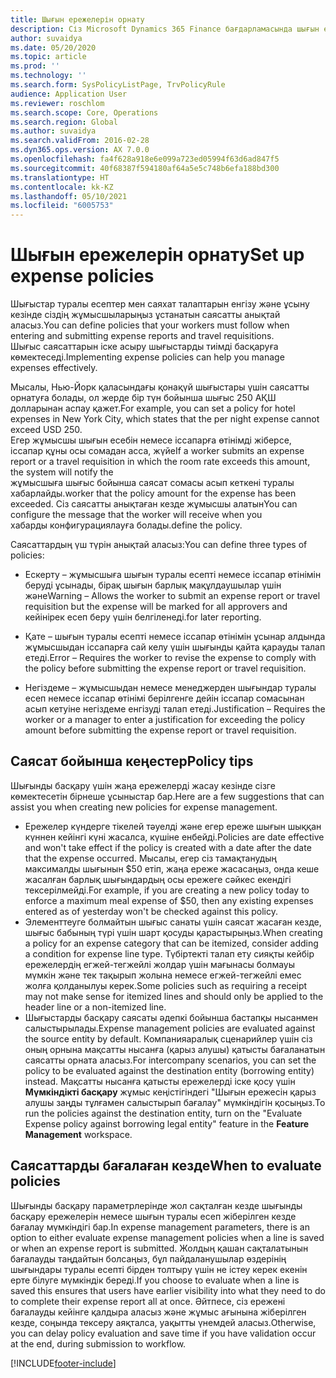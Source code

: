 ```yaml
---
title: Шығын ережелерін орнату
description: Сіз Microsoft Dynamics 365 Finance бағдарламасында шығын есептері мен іссапар өтінімдерін енгізу және жіберу кезінде сіздің жұмысшыларыңыз ұстанатын шығын ережелерін орната аласыз.
author: suvaidya
ms.date: 05/20/2020
ms.topic: article
ms.prod: ''
ms.technology: ''
ms.search.form: SysPolicyListPage, TrvPolicyRule
audience: Application User
ms.reviewer: roschlom
ms.search.scope: Core, Operations
ms.search.region: Global
ms.author: suvaidya
ms.search.validFrom: 2016-02-28
ms.dyn365.ops.version: AX 7.0.0
ms.openlocfilehash: fa4f628a918e6e099a723ed05994f63d6ad847f5
ms.sourcegitcommit: 40f68387f594180af64a5e5c748b6efa188bd300
ms.translationtype: HT
ms.contentlocale: kk-KZ
ms.lasthandoff: 05/10/2021
ms.locfileid: "6005753"
---
```

# <a name="set-up-expense-policies"></a><span data-ttu-id="a2e0d-103">Шығын ережелерін орнату</span><span class="sxs-lookup"><span data-stu-id="a2e0d-103">Set up expense policies</span></span>

<span data-ttu-id="a2e0d-104">Шығыстар туралы есептер мен саяхат талаптарын енгізу және ұсыну кезінде сіздің жұмысшыларыңыз ұстанатын саясатты анықтай аласыз.</span><span class="sxs-lookup"><span data-stu-id="a2e0d-104">You can define policies that your workers must follow when entering and submitting expense reports and travel requisitions.</span></span>         
<span data-ttu-id="a2e0d-105">Шығыс саясаттарын іске асыру шығыстарды тиімді басқаруға көмектеседі.</span><span class="sxs-lookup"><span data-stu-id="a2e0d-105">Implementing expense policies can help you manage expenses effectively.</span></span>         

<span data-ttu-id="a2e0d-106">Мысалы, Нью-Йорк қаласындағы қонақүй шығыстары үшін саясатты орнатуға болады, ол жерде бір түн бойынша шығыс 250 АҚШ долларынан аспау қажет.</span><span class="sxs-lookup"><span data-stu-id="a2e0d-106">For example, you can set a policy for hotel expenses in New York City, which states that the per night expense cannot exceed USD 250.</span></span>       
<span data-ttu-id="a2e0d-107">Егер жұмысшы шығын есебін немесе іссапарға өтінімді жіберсе, іссапар құны осы сомадан асса, жүйе</span><span class="sxs-lookup"><span data-stu-id="a2e0d-107">If a worker submits an expense report or a travel requisition in which the room rate exceeds this amount, the system will notify the</span></span>        
<span data-ttu-id="a2e0d-108">жұмысшыға шығыс бойынша саясат сомасы асып кеткені туралы хабарлайды.</span><span class="sxs-lookup"><span data-stu-id="a2e0d-108">worker that the policy amount for the expense has been exceeded.</span></span> <span data-ttu-id="a2e0d-109">Сіз саясатты анықтаған кезде жұмысшы алатын</span><span class="sxs-lookup"><span data-stu-id="a2e0d-109">You can configure the message that the worker will receive when you</span></span>        
<span data-ttu-id="a2e0d-110">хабарды конфигурациялауға болады.</span><span class="sxs-lookup"><span data-stu-id="a2e0d-110">define the policy.</span></span>      
        
<span data-ttu-id="a2e0d-111">Саясаттардың үш түрін анықтай аласыз:</span><span class="sxs-lookup"><span data-stu-id="a2e0d-111">You can define three types of policies:</span></span>         
        
- <span data-ttu-id="a2e0d-112">Ескерту – жұмысшыға шығын туралы есепті немесе іссапар өтінімін беруді ұсынады, бірақ шығын барлық мақұлдаушылар үшін және</span><span class="sxs-lookup"><span data-stu-id="a2e0d-112">Warning – Allows the worker to submit an expense report or travel requisition but the expense will be marked for all approvers and</span></span>        
  <span data-ttu-id="a2e0d-113">кейінірек есеп беру үшін белгіленеді.</span><span class="sxs-lookup"><span data-stu-id="a2e0d-113">for later reporting.</span></span>        

- <span data-ttu-id="a2e0d-114">Қате – шығын туралы есепті немесе іссапар өтінімін ұсынар алдында жұмысшыдан іссапарға сай келу үшін шығынды қайта қарауды талап етеді.</span><span class="sxs-lookup"><span data-stu-id="a2e0d-114">Error – Requires the worker to revise the expense to comply with the policy before submitting the expense report or travel requisition.</span></span>       
 
 - <span data-ttu-id="a2e0d-115">Негіздеме – жұмысшыдан немесе менеджерден шығындар туралы есеп немесе іссапар өтінімі берілгенге дейін іссапар сомасынан асып кетуіне негіздеме енгізуді талап етеді.</span><span class="sxs-lookup"><span data-stu-id="a2e0d-115">Justification – Requires the worker or a manager to enter a justification for exceeding the policy amount before submitting the expense report or travel requisition.</span></span>        

## <a name="policy-tips"></a><span data-ttu-id="a2e0d-116">Саясат бойынша кеңестер</span><span class="sxs-lookup"><span data-stu-id="a2e0d-116">Policy tips</span></span>
<span data-ttu-id="a2e0d-117">Шығынды басқару үшін жаңа ережелерді жасау кезінде сізге көмектесетін бірнеше ұсыныстар бар.</span><span class="sxs-lookup"><span data-stu-id="a2e0d-117">Here are a few suggestions that can assist you when creating new policies for expense management.</span></span> 
* <span data-ttu-id="a2e0d-118">Ережелер күндерге тікелей тәуелді және егер ереже шығын шыққан күннен кейінгі күні жасалса, күшіне енбейді.</span><span class="sxs-lookup"><span data-stu-id="a2e0d-118">Policies are date effective and won't take effect if the policy is created with a date after the date that the expense occurred.</span></span> <span data-ttu-id="a2e0d-119">Мысалы, егер сіз тамақтанудың максималды шығынын $50 етіп, жаңа ереже жасасаңыз, онда кеше жасалған барлық шығындардың осы ережеге сәйкес екендігі тексерілмейді.</span><span class="sxs-lookup"><span data-stu-id="a2e0d-119">For example, if you are creating a new policy today to enforce a maximum meal expense of $50, then any existing expenses entered as of yesterday won't be checked against this policy.</span></span>
* <span data-ttu-id="a2e0d-120">Элементтеуге болмайтын шығыс санаты үшін саясат жасаған кезде, шығыс бабының түрі үшін шарт қосуды қарастырыңыз.</span><span class="sxs-lookup"><span data-stu-id="a2e0d-120">When creating a policy for an expense category that can be itemized, consider adding a condition for expense line type.</span></span> <span data-ttu-id="a2e0d-121">Түбіртекті талап ету сияқты кейбір ережелердің егжей-тегжейлі жолдар үшін мағынасы болмауы мүмкін және тек тақырып жолына немесе егжей-тегжейлі емес жолға қолданылуы керек.</span><span class="sxs-lookup"><span data-stu-id="a2e0d-121">Some policies such as requiring a receipt may not make sense for itemized lines and should only be applied to the header line or a non-itemized line.</span></span> 
* <span data-ttu-id="a2e0d-122">Шығыстарды басқару саясаты әдепкі бойынша бастапқы нысанмен салыстырылады.</span><span class="sxs-lookup"><span data-stu-id="a2e0d-122">Expense management policies are evaluated against the source entity by default.</span></span> <span data-ttu-id="a2e0d-123">Компанияаралық сценарийлер үшін сіз оның орнына мақсатты нысанға (қарыз алушы) қатысты бағаланатын саясатты орната аласыз.</span><span class="sxs-lookup"><span data-stu-id="a2e0d-123">For intercompany scenarios, you can set the policy to be evaluated against the destination entity (borrowing entity) instead.</span></span> <span data-ttu-id="a2e0d-124">Мақсатты нысанға қатысты ережелерді іске қосу үшін **Мүмкіндікті басқару** жұмыс кеңістігіндегі "Шығын ережесін қарыз алушы заңды тұлғамен салыстырып бағалау" мүмкіндігін қосыңыз.</span><span class="sxs-lookup"><span data-stu-id="a2e0d-124">To run the policies against the destination entity, turn on the "Evaluate Expense policy against borrowing legal entity" feature in the **Feature Management** workspace.</span></span>

## <a name="when-to-evaluate-policies"></a><span data-ttu-id="a2e0d-125">Саясаттарды бағалаған кезде</span><span class="sxs-lookup"><span data-stu-id="a2e0d-125">When to evaluate policies</span></span>

<span data-ttu-id="a2e0d-126">Шығынды басқару параметрлерінде жол сақталған кезде шығынды басқару ережелерін немесе шығын туралы есеп жіберілген кезде бағалау мүмкіндігі бар.</span><span class="sxs-lookup"><span data-stu-id="a2e0d-126">In expense management parameters, there is an option to either evaluate expense management policies when a line is saved or when an expense report is submitted.</span></span> <span data-ttu-id="a2e0d-127">Жолдың қашан сақталатынын бағалауды таңдайтын болсаңыз, бұл пайдаланушылар өздерінің шығындары туралы есепті бірден толтыру үшін не істеу керек екенін ерте білуге мүмкіндік береді.</span><span class="sxs-lookup"><span data-stu-id="a2e0d-127">If you choose to evaluate when a line is saved this ensures that users have earlier visibility into what they need to do to complete their expense report all at once.</span></span> <span data-ttu-id="a2e0d-128">Әйтпесе, сіз ережені бағалауды кейінге қалдыра аласыз және жұмыс ағынына жіберілген кезде, соңында тексеру аяқталса, уақытты үнемдей аласыз.</span><span class="sxs-lookup"><span data-stu-id="a2e0d-128">Otherwise, you can delay policy evaluation and save time if you have validation occur at the end, during submission to workflow.</span></span>


[!INCLUDE[footer-include](../includes/footer-banner.md)]